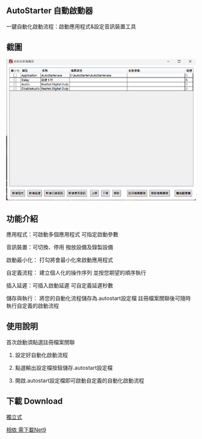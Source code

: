 ## AutoStarter 自動啟動器

一鍵自動化啟動流程：啟動應用程式&設定音訊裝置工具

## 截圖

![介面](https://github.com/mitis1233/AutoStarter/blob/main/Picture.png?raw=true)

## 功能介紹

應用程式：可啟動多個應用程式 可指定啟動參數

音訊裝置：可切換、停用 撥放設備及錄製設備

啟動最小化： 打勾將會最小化來啟動應用程式

自定義流程： 建立個人化的操作序列 並按您期望的順序執行

插入延遲：可插入啟動延遲 可自定義延遲秒數

儲存與執行： 將您的自動化流程儲存為.autostart設定檔 註冊檔案關聯後可隨時執行自定義的啟動流程

## 使用說明

首次啟動須點選註冊檔案關聯

1. 設定好自動化啟動流程

2. 點選輸出設定檔按鈕儲存.autostart設定檔

3. 開啟.autostart設定檔即可啟動自定義的自動化啟動流程

## 下載 Download

[獨立式](https://github.com/mitis1233/AutoStarter/releases/latest/download/AutoStarter_win-x64_Full.zip)

[相依 需下載Net9](https://github.com/mitis1233/AutoStarter/releases/latest/download/AutoStarter_win-x64.zip)

